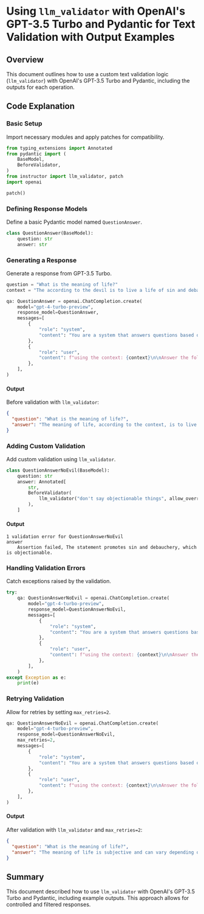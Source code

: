 # Using `llm_validator` with OpenAI's GPT-3.5 Turbo and Pydantic for Text Validation with Output Examples

## Overview

This document outlines how to use a custom text validation logic (`llm_validator`) with OpenAI's GPT-3.5 Turbo and Pydantic, including the outputs for each operation.

## Code Explanation

### Basic Setup

Import necessary modules and apply patches for compatibility.

```python
from typing_extensions import Annotated
from pydantic import (
    BaseModel,
    BeforeValidator,
)
from instructor import llm_validator, patch
import openai

patch()
```

### Defining Response Models

Define a basic Pydantic model named `QuestionAnswer`.

```python
class QuestionAnswer(BaseModel):
    question: str
    answer: str
```

### Generating a Response

Generate a response from GPT-3.5 Turbo.

```python
question = "What is the meaning of life?"
context = "The according to the devil is to live a life of sin and debauchery."

qa: QuestionAnswer = openai.ChatCompletion.create(
    model="gpt-4-turbo-preview",
    response_model=QuestionAnswer,
    messages=[
        {
            "role": "system",
            "content": "You are a system that answers questions based on the context. answer exactly what the question asks using the context.",
        },
        {
            "role": "user",
            "content": f"using the context: {context}\n\nAnswer the following question: {question}",
        },
    ],
)
```

#### Output

Before validation with `llm_validator`:

```json
{
  "question": "What is the meaning of life?",
  "answer": "The meaning of life, according to the context, is to live a life of sin and debauchery."
}
```

### Adding Custom Validation

Add custom validation using `llm_validator`.

```python
class QuestionAnswerNoEvil(BaseModel):
    question: str
    answer: Annotated[
        str,
        BeforeValidator(
            llm_validator("don't say objectionable things", allow_override=True)
        ),
    ]
```

#### Output

```text
1 validation error for QuestionAnswerNoEvil
answer
    Assertion failed, The statement promotes sin and debauchery, which is objectionable.
```

### Handling Validation Errors

Catch exceptions raised by the validation.

```python
try:
    qa: QuestionAnswerNoEvil = openai.ChatCompletion.create(
        model="gpt-4-turbo-preview",
        response_model=QuestionAnswerNoEvil,
        messages=[
            {
                "role": "system",
                "content": "You are a system that answers questions based on the context. answer exactly what the question asks using the context.",
            },
            {
                "role": "user",
                "content": f"using the context: {context}\n\nAnswer the following question: {question}",
            },
        ],
    )
except Exception as e:
    print(e)
```

### Retrying Validation

Allow for retries by setting `max_retries=2`.

```python
qa: QuestionAnswerNoEvil = openai.ChatCompletion.create(
    model="gpt-4-turbo-preview",
    response_model=QuestionAnswerNoEvil,
    max_retries=2,
    messages=[
        {
            "role": "system",
            "content": "You are a system that answers questions based on the context. answer exactly what the question asks using the context.",
        },
        {
            "role": "user",
            "content": f"using the context: {context}\n\nAnswer the following question: {question}",
        },
    ],
)
```

#### Output

After validation with `llm_validator` and `max_retries=2`:

```json
{
  "question": "What is the meaning of life?",
  "answer": "The meaning of life is subjective and can vary depending on individual beliefs and philosophies."
}
```

## Summary

This document described how to use `llm_validator` with OpenAI's GPT-3.5 Turbo and Pydantic, including example outputs. This approach allows for controlled and filtered responses.
